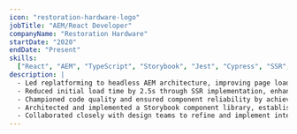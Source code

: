 ```yaml
---
icon: "restoration-hardware-logo"
jobTitle: "AEM/React Developer"
companyName: "Restoration Hardware"
startDate: "2020"
endDate: "Present"
skills:
  ["React", "AEM", "TypeScript", "Storybook", "Jest", "Cypress", "SSR", "Figma"]
description: |
  - Led replatforming to headless AEM architecture, improving page load times by 45%
  - Reduced initial load time by 2.5s through SSR implementation, enhancing performance and improving SEO rankings by 40%
  - Championed code quality and ensured component reliability by achieving 90%+ automated frontend test coverage using Jest and Cypress
  - Architected and implemented a Storybook component library, establishing a foundation for reusable software components and patterns and increasing development velocity by 25%
  - Collaborated closely with design teams to refine and implement interactive UI components from Figma designs
---
```


